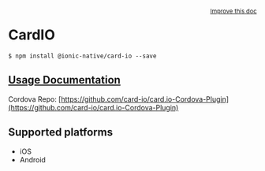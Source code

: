 
<a style="float:right;font-size:12px;" href="http://github.com/driftyco/ionic-native/edit/master/src/@ionic-native/plugins/card-io/index.ts#L129">
  Improve this doc
</a>

# CardIO
<!-- end header block -->

```
$ npm install @ionic-native/card-io --save
```

## [Usage Documentation](https://ionicframework.com/docs/v2/native/card-io/)

Cordova Repo: [https://github.com/card-io/card.io-Cordova-Plugin](https://github.com/card-io/card.io-Cordova-Plugin)

<!-- description -->


<!-- @platforms tag -->
## Supported platforms

- iOS
- Android

<!-- @platforms tag end -->
<!-- end for prop in method.decorators[0].argumentInfo -->
<!-- end content block -->
<!-- end body block -->

